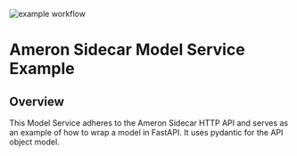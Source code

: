 ![example workflow](https://github.com/ameron-ai/model-serving-sidecar-service-example/actions/workflows/python-app.yml/badge.svg)
# Ameron Sidecar Model Service Example
## Overview
This Model Service adheres to the Ameron Sidecar HTTP API and serves as an example of how to wrap a
model in FastAPI. It uses pydantic for the API object model.
